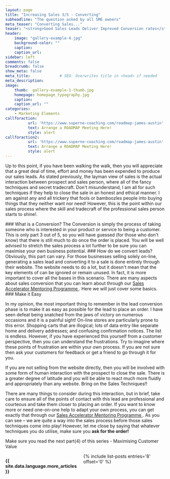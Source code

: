 ```yaml
---
layout: page
title: "Increasing Sales 3/5 - Converting"
subheadline: "The question asked by all SME owners"
meta_teaser: "Converting Sales..."
teaser: "<strong>Good Sales Leads Deliver Improved Conversion rates</strong>"
header:
    image: "gallery-example-4.jpg"
    background-color: ""
    caption:
    caption_url:
sidebar: left
comments: false
breadcrumb: false
show_meta: false
meta_title:             # SEO: Overwrites title in <head> if needed
meta_description:      
image:
    thumb:  gallery-example-1-thumb.jpg
    homepage: homepage_typography.jpg
    caption:
    caption_url: ""
categories:
    - Marketing Elements
callforaction:
          url: 'https://www.superne-coaching.com/roadmap-james-austin'
          text: Arrange a ROADMAP Meeting Here!
          style: alert    
callforaction2:
          url: 'https://www.superne-coaching.com/roadmap-james-austin'
          text: Arrange a ROADMAP Meeting Here!
          style: alert
---
```


<p>Up to this point, if you have been walking the walk, then you will appreciate that a great deal of time, effort and money has been expended to produce our sales leads.  As stated previously, the layman view of sales is the actual interaction between prospect and sales person, where all of the fancy techniques and secret tradecraft.  Don't misunderstand, I am all for such techniques if they help to close the sale in an honest and ethical manner.  I am against any and all trickery that fools or bamboozles people into buying things that they neither want nor need!  However, this is the point within our sales process where the skill and tradecraft of the professional sales person starts to shine!.</p>
### What is a Conversion?
The Conversion is simply the process of taking someone who is interested in your product or service to being a customer.  This is only part 3 out of 5, so you will have guessed (for those who don't know) that there is still much to do once the order is placed. You will be well advised to stretch the sales process a lot further to be sure you can maximise your own business potential.  
### How do we convert leads?
Obviously, this part can vary.  For those businesses selling solely on-line, generating a sales lead and converting it to a sale is done entirely through their website.  The website needs to do a lot, but it doesn't mean that the key elements of can be ignored or remain unused.  In fact, it is more important to cover all the bases in this scenario.  There are many aspects about sales conversion that you can learn about through our <a href= "https://www.superneconsulting.co.uk"> Sales Accelerator Mentoring Programme </a>. Here we will just cover some basics.
### Make it Easy
<p>In my opinion, the most important thing to remember in the lead conversion phase is to make it as easy as possible for the lead to place an order. I have seen defeat being snatched from the jaws of victory on numerous occasions and it is a painful sight! On-line stores are particularly prone to this error.  Shopping carts that are illogical; lots of data entry like separate home and delivery addresses; and confusing confirmation notices.  The list is endless. However, if you have experienced this yourself from a customer perspective, then you can understand the frustrations.  Try to imagine where these points of frustration are within your own process.  If you are not sure then ask your customers for feedback or get a friend to go through it for you.</p>
If you are not selling from the website directly, then you will be involved with some form of human interaction with the prospect to close the sale.  There is a greater degree of latitude and you will be able to react much more fluidly and appropriately than any website.  Bring on the Sales Techniques!!
<p> There are many things to consider during this interaction, but in brief, take care to ensure all of the points of contact with this lead are professional and courteous and take them closer to placing an order. If you want to know more or need one-on-one help to adapt your own process, you can get exactly that through our <a href= "https://www.superneconsulting.co.uk"> Sales Accelerator Mentoring Programme </a>.
As you can see – we are quite a way into the sales process before those sales techniques come into play! However, let me close by saying that whatever techniques you do utilise, make sure you <strong>ask for the order!</strong>
<p>Make sure you read the next part(4) of this series - Maximising Customer Value



  <!-- Display list of blog posts - marketing components -->
<div class="medium-10 columns">
    <p><strong>{{ site.data.language.more_articles }}</strong></p>
    {% include list-posts entries='8' offset='0' %}
</div><!-- /.medium-10.columns -->
